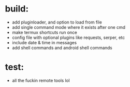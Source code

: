 # build:
* add pluginloader, and option to load from file
* add single command mode where it exists after one cmd
* make termux shortcuts run once
* config file with optional plugins like requests, serper, etc
* include date & time in messages
* add shell commands and android shell commands

# test:
* all the fuckin remote tools lol
